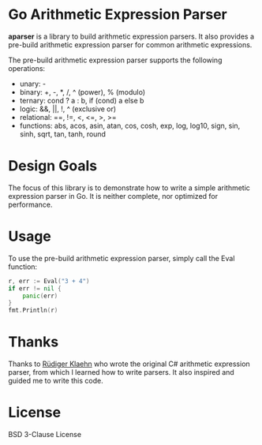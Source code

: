 # Go Arithmetic Expression Parser

**aparser** is a library to build arithmetic expression parsers. It also provides a pre-build arithmetic expression parser for common arithmetic expressions.

The pre-build arithmetic expression parser supports the following operations:

- unary: -
- binary: +, -, *, /, ^ (power), % (modulo)
- ternary: cond ? a : b, if (cond) a else b
- logic: &&, ||, !, ^ (exclusive or)
- relational: ==, !=, <, <=, >, >=
- functions: abs, acos, asin, atan, cos, cosh, exp, log, log10, sign, sin, sinh, sqrt, tan, tanh, round 

# Design Goals

The focus of this library is to demonstrate how to write a simple arithmetic expression parser in Go. It is neither complete, nor optimized for performance.

# Usage

To use the pre-build arithmetic expression parser, simply call the Eval function:

```go
r, err := Eval("3 + 4")
if err != nil {
    panic(err)
}
fmt.Println(r)
```

# Thanks

Thanks to [Rüdiger Klaehn](https://github.com/rklaehn) who wrote the original C# arithmetic expression parser, from which I learned how to write parsers.
It also inspired and guided me to write this code.

# License

BSD 3-Clause License